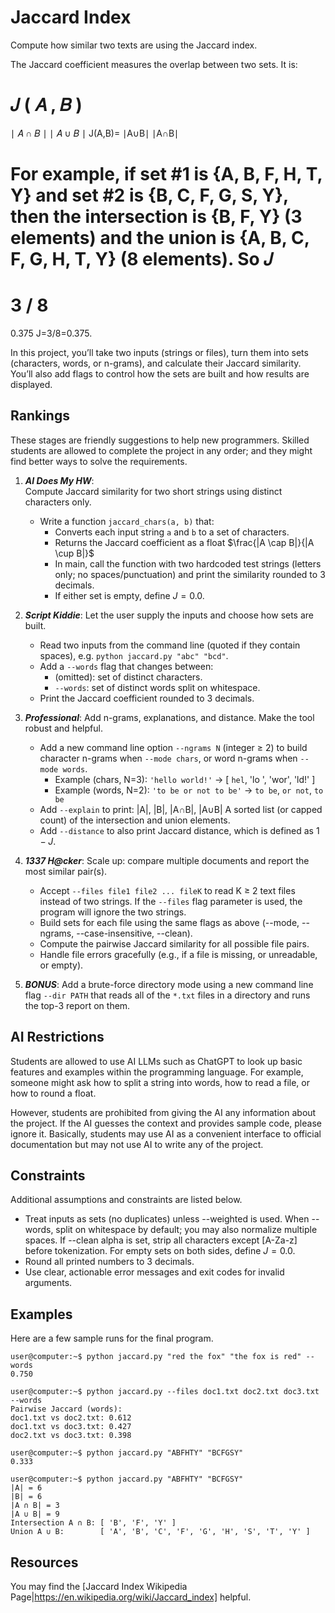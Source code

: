 # Jaccard Index #
Compute how similar two texts are using the Jaccard index.

The Jaccard coefficient measures the overlap between two sets. It is:

𝐽
(
𝐴
,
𝐵
)
=
∣
𝐴
∩
𝐵
∣
∣
𝐴
∪
𝐵
∣
J(A,B)= 
∣A∪B∣
∣A∩B∣
​
 
For example, if set #1 is {A, B, F, H, T, Y} and set #2 is {B, C, F, G, S, Y}, then the intersection is {B, F, Y} (3 elements) and the union is {A, B, C, F, G, H, T, Y} (8 elements). So 
𝐽
=
3
/
8
=
0.375
J=3/8=0.375.

In this project, you’ll take two inputs (strings or files), turn them into sets (characters, words, or n-grams), and calculate their Jaccard similarity. You’ll also add flags to control how the sets are built and how results are displayed.



## Rankings ##
These stages are friendly suggestions to help new programmers. Skilled students are allowed to complete the project in any order; and they might find better ways to solve the requirements.

1. ***AI Does My HW***:  
   Compute Jaccard similarity for two short strings using distinct characters only.
   - Write a function `jaccard_chars(a, b)` that:
     - Converts each input string `a` and `b` to a set of characters.
     - Returns the Jaccard coefficient as a float $\frac{|A \cap B|}{|A \cup B|}$
     - In main, call the function with two hardcoded test strings (letters only; no spaces/punctuation) and print the similarity rounded to 3 decimals.
     - If either set is empty, define $J=0.0$.

2. ***Script Kiddie***:
   Let the user supply the inputs and choose how sets are built.
   - Read two inputs from the command line (quoted if they contain spaces), e.g. `python jaccard.py "abc" "bcd"`.
   - Add a `--words` flag that changes between:
     - (omitted): set of distinct characters.
     - `--words`: set of distinct words split on whitespace.
   - Print the Jaccard coefficient rounded to 3 decimals.

3. ***Professional***:
   Add n-grams, explanations, and distance. Make the tool robust and helpful.
   - Add a new command line option `--ngrams N` (integer ≥ 2) to build character n-grams when `--mode chars`, or word n-grams when `--mode words`.
     - Example (chars, N=3): `'hello world!'` → [ `hel`, 'lo ', 'wor', 'ld!' ]
     - Example (words, N=2): `'to be or not to be'` → `to be`, `or not`, `to be`
   - Add `--explain` to print: |A|, |B|, |A∩B|, |A∪B| A sorted list (or capped count) of the intersection and union elements.
   - Add `--distance` to also print Jaccard distance, which is defined as $1−J$.

4. ***1337 H@cker***:
   Scale up: compare multiple documents and report the most similar pair(s).
   - Accept `--files file1 file2 ... fileK` to read K ≥ 2 text files instead of two strings. If the `--files` flag parameter is used, the program will ignore the two strings.
   - Build sets for each file using the same flags as above (--mode, --ngrams, --case-insensitive, --clean).
   - Compute the pairwise Jaccard similarity for all possible file pairs.
   - Handle file errors gracefully (e.g., if a file is missing, or unreadable, or empty).

5. ***BONUS***:
   Add a brute-force directory mode using a new command line flag `--dir PATH` that reads all of the `*.txt` files in a directory and runs the top-3 report on them.

## AI Restrictions ##
Students are allowed to use AI LLMs such as ChatGPT to look up basic features and examples within the programming language. For example, someone might ask how to split a string into words, how to read a file, or how to round a float.

However, students are prohibited from giving the AI any information about the project. If the AI guesses the context and provides sample code, please ignore it. Basically, students may use AI as a convenient interface to official documentation but may not use AI to write any of the project.

## Constraints ##
Additional assumptions and constraints are listed below.
- Treat inputs as sets (no duplicates) unless --weighted is used.
When --words, split on whitespace by default; you may also normalize multiple spaces.
If --clean alpha is set, strip all characters except [A-Za-z] before tokenization.
For empty sets on both sides, define $J=0.0$.
- Round all printed numbers to 3 decimals.
- Use clear, actionable error messages and exit codes for invalid arguments.

## Examples ##
Here are a few sample runs for the final program.
```
user@computer:~$ python jaccard.py "red the fox" "the fox is red" --words
0.750

user@computer:~$ python jaccard.py --files doc1.txt doc2.txt doc3.txt --words
Pairwise Jaccard (words):
doc1.txt vs doc2.txt: 0.612
doc1.txt vs doc3.txt: 0.427
doc2.txt vs doc3.txt: 0.398

user@computer:~$ python jaccard.py "ABFHTY" "BCFGSY"
0.333

user@computer:~$ python jaccard.py "ABFHTY" "BCFGSY"
|A| = 6
|B| = 6
|A ∩ B| = 3
|A ∪ B| = 9
Intersection A ∩ B: [ 'B', 'F', 'Y' ]
Union A ∪ B:        [ 'A', 'B', 'C', 'F', 'G', 'H', 'S', 'T', 'Y' ]
```

## Resources ##
You may find the [Jaccard Index Wikipedia Page|https://en.wikipedia.org/wiki/Jaccard_index] helpful.